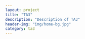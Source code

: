 ```yaml
---
layout: project
title: "TA3"
description: "Description of TA3"
header-img: "img/home-bg.jpg"
category: ta3
---
```

